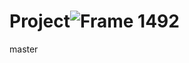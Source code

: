 # Project![Frame 1492](https://user-images.githubusercontent.com/106169920/183624109-14b0dfd0-f786-4e20-a3c3-13892e648508.jpg)
master
